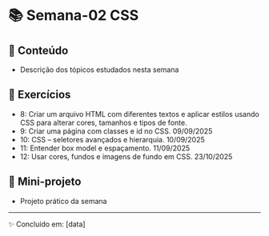 # 📚 Semana-02 CSS

## 📌 Conteúdo
- Descrição dos tópicos estudados nesta semana

## 📝 Exercícios
- 8: Criar um arquivo HTML com diferentes textos e aplicar estilos usando CSS para alterar cores, tamanhos e tipos de fonte.
- 9: Criar uma página com classes e id no CSS. 09/09/2025
- 10: CSS – seletores avançados e hierarquia. 10/09/2025
- 11: Entender box model e espaçamento. 11/09/2025
- 12: Usar cores, fundos e imagens de fundo em CSS. 23/10/2025

## 🚀 Mini-projeto
- Projeto prático da semana

---
✨ Concluído em: [data]
